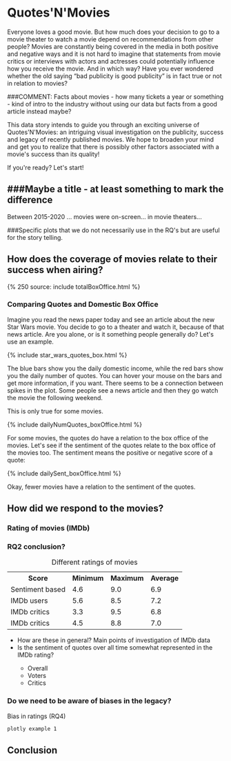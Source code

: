 <h1> Quotes'N'Movies </h1>

Everyone loves a good movie. But how much does your decision to go to a movie theater to watch a movie depend on recommendations from other people? Movies are constantly being covered in the media in both positive and negative ways and it is not hard to imagine that statements from movie critics or interviews with actors and actresses could potentially influence how you receive the movie. And in which way? Have you ever wondered whether the old saying “bad publicity is good publicity” is in fact true or not in relation to movies? 

###COMMENT: Facts about movies - how many tickets a year or something - kind of intro to the industry without using our data but facts from a good article instead maybe?

This data story intends to guide you through an exciting universe of Quotes'N'Movies: an intriguing visual investigation on the publicity, success and legacy of recently published movies. 
We hope to broaden your mind and get you to realize that there is possibly other factors associated with a movie's success than its quality!

<!-- We will find out how general publicity around movies "correlate/doesnt" with movie success, how public opinion on a movie "correlate/doesnt" with movie success and legacy, and finally we will try to understand where we may have biases regarding public opinion and IMDb ratings of movies. These are the three general topics we will cover but in each section we will answer subquestions and show you the wonderful visualisations that can be created with data.-->

<!-- Nice points but save them untill they're relevant: It is important, before we start, to be on the same page with a few things, that we will bring up a lot. We will be working with movies that were released to theaters in the time period 2015 to 2020. It will not be all movies since that would require us to use cloud computing, so we have chosen 56 American movies. We will use success defined by Box Office income for a given movie (money earned through theater-tickets) and the legacy of a movie is defined by the IMDb rating of that movie. The reason we separate these two terms is, that while Box Office will only be accumulated during the period of theatrical release, the IMDb rating can keep changing right until we downloaded the data this fall.-->

If you're ready? Let's start!

<h2> ###Maybe a title - at least something to mark the difference </h2>

Between 2015-2020 ... movies were on-screen... in movie theaters...

###Specific plots that we do not necessarily use in the RQ's but are useful for the story telling.


<!-- With that being said, let’s begin by asking ourselves; how does the public coverage of movies in media relate to the success of the movies concerned? -->


<h2> How does the coverage of movies relate to their success when airing? </h2>
<!-- Old title: Relation Between Publicity and Movie Success -->

<!-- Comment (think we should avoid talking about sections): In this section, we will focus on the success of movies. -->

{% 250 source: include totalBoxOffice.html %}

<h3> Comparing Quotes and Domestic Box Office</h3>
Imagine you read the news paper today and see an article about the new Star Wars movie. You decide to go to a theater and watch it, because of that news article. Are you alone, or is it something people generally do? Let's use an example.

{% include star_wars_quotes_box.html %}

The blue bars show you the daily domestic income, while the red bars show you the daily number of quotes. You can hover your mouse on the bars and get more information, if you want. There seems to be a connection between spikes in the plot. Some people see a news article and then they go watch the movie the following weekend.

This is only true for some movies.

{% include dailyNumQuotes_boxOffice.html %}

For some movies, the quotes do have a relation to the box office of the movies. Let's see if the sentiment of the quotes relate to the box office of the movies too. The sentiment means the positive or negative score of a quote:

{% include dailySent_boxOffice.html %}

Okay, fewer movies have a relation to the sentiment of the quotes.


<h2> How did we respond to the movies? </h2>

<h3> Rating of movies (IMDb) </h3>

### RQ2 conclusion?

<table class="center">
   <tr>
      <th> <b> Score </b> </th>
      <th> <b> Minimum </b> </th>
      <th> <b> Maximum </b> </th>
      <th> <b> Average </b> </th>
   </tr>
   <tr>
      <td> Sentiment based </td>
      <td> 4.6 </td>
      <td> 9.0 </td>
      <td> 6.9 </td>
   </tr>
   <tr>
      <td> IMDb users </td>
      <td> 5.6 </td>
      <td> 8.5 </td>
      <td> 7.2 </td>
   </tr>
   <tr>
      <td> IMDb critics </td>
      <td> 3.3 </td>
      <td> 9.5 </td>
      <td> 6.8 </td>
   </tr>
   <tr>
      <td> IMDb critics </td>
      <td> 4.5 </td>
      <td> 8.8 </td>
      <td> 7.0 </td>
   </tr>
   <caption> Different ratings of movies </caption>
</table>



<ul>
   <li> How are these in general? Main points of investigation of IMDb data </li>
   <li> Is the sentiment of quotes over all time somewhat represented in the IMDb rating? </li>
   <ul>
      <li> Overall </li>
      <li> Voters </li>
      <li> Critics </li>
   </ul>
</ul>




<h3> Do we need to be aware of biases in the legacy? </h3>
Bias in ratings
(RQ4)



```markdown
plotly example 1
```


<h2> Conclusion </h2>
